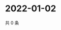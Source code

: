 # 2022-01-02

共 0 条

<!-- BEGIN WEIBO -->
<!-- 最后更新时间 Sun Jan 02 2022 11:13:11 GMT+0800 (China Standard Time) -->

<!-- END WEIBO -->

